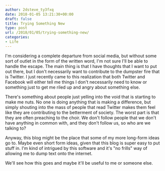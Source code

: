 ```yaml
---
author: 2dsteve_ty3fxq
date: 2018-01-05 13:21:30+00:00
draft: false
title: Trying Something New
type: post
url: /2018/01/05/trying-something-new/
categories:
- Life
---
```


I'm considering a complete departure from social media, but without some sort of outlet in the form of the written word, I'm not sure I'll be able to handle the escape. The main thing is that I have thoughts that I want to put out there, but I don't necessarily want to contribute to the dumpster fire that is Twitter. I just recently came to this realization that both Twitter and Facebook will either tell me things I don't necessarily need to know or something just to get me riled up and angry about something else.

There's something about people just yelling into the void that is starting to make me nuts. No one is doing anything that is making a difference, but simply shouting into the mass of people that read Twitter makes them feel like they are contributing to the betterment of society. The worst part is that they are often preaching to the choir. We don't follow people that we don't have anything in common with, and they don't follow us, so who are we talking to?

Anyway, this blog might be the place that some of my more long-form ideas go to. Maybe even short form ideas, given that this blog is super easy to put stuff in. I'm kind of intrigued by this software and it's "no frills" way of allowing me to dump text onto the internet.

We'll see how this goes and maybe it'll be useful to me or someone else.
